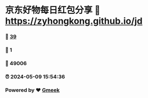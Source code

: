 # 京东好物每日红包分享 :link: https://zyhongkong.github.io/jd 
### :page_facing_up: [39](https://zyhongkong.github.io/jd/tag.html) 
### :speech_balloon: 1 
### :hibiscus: 49006 
### :alarm_clock: 2024-05-09 15:54:36 
### Powered by :heart: [Gmeek](https://github.com/Meekdai/Gmeek)
